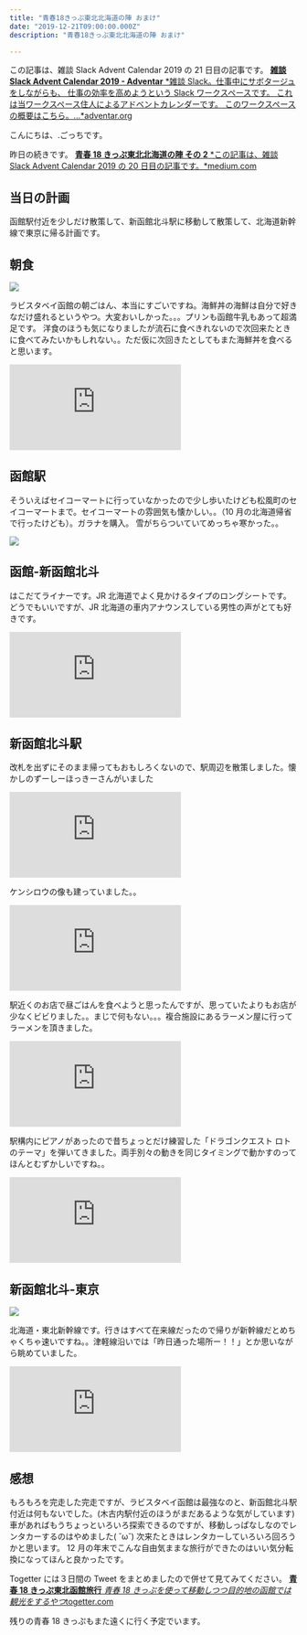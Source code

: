```yaml
---
title: "青春18きっぷ東北北海道の陣 おまけ"
date: "2019-12-21T09:00:00.000Z"
description: "青春18きっぷ東北北海道の陣 おまけ"

---
```


この記事は、雑談 Slack Advent Calendar 2019 の 21 日目の記事です。
[**雑談 Slack Advent Calendar 2019 - Adventar**
*雑談 Slack。仕事中にサボタージュをしながらも、 仕事の効率を高めようという Slack ワークスペースです。 これは当ワークスペース住人によるアドベントカレンダーです。 このワークスペースの概要はこちら。…*adventar.org](https://adventar.org/calendars/4684)

こんにちは、.ごっちです。

昨日の続きです。
[**青春 18 きっぷ東北北海道の陣 その 2**
*この記事は、雑談 Slack Advent Calendar 2019 の 20 日目の記事です。*medium.com](https://medium.com/@gggooottto/%E9%9D%92%E6%98%A518%E3%81%8D%E3%81%A3%E3%81%B7%E6%9D%B1%E5%8C%97%E5%8C%97%E6%B5%B7%E9%81%93%E3%81%AE%E9%99%A3-%E3%81%9D%E3%81%AE2-cabfbf2e1472)

## 当日の計画

函館駅付近を少しだけ散策して、新函館北斗駅に移動して散策して、北海道新幹線で東京に帰る計画です。

## 朝食

![](https://cdn-images-1.medium.com/max/2420/0*BGImfJtEXGh6Pqnd.jpg)

ラビスタベイ函館の朝ごはん、本当にすごいですね。海鮮丼の海鮮は自分で好きなだけ盛れるというやつ。大変おいしかった。。。プリンも函館牛乳もあって超満足です。
洋食のほうも気になりましたが流石に食べきれないので次回来たときに食べてみたいかもしれない。。ただ仮に次回きたとしてもまた海鮮丼を食べると思います。

<iframe src="https://medium.com/media/95da2d33cc1e4e45b8405c5c338bbc28" frameborder=0></iframe>

## 函館駅

そういえばセイコーマートに行っていなかったので少し歩いたけども松風町のセイコーマートまで。セイコーマートの雰囲気も懐かしい。。（10 月の北海道帰省で行ったけども）。ガラナを購入。
雪がちらついていてめっちゃ寒かった。。

![](https://cdn-images-1.medium.com/max/3600/0*-ffEsHgTstKrwnK5.jpg)

## 函館-新函館北斗

はこだてライナーです。JR 北海道でよく見かけるタイプのロングシートです。どうでもいいですが、JR 北海道の車内アナウンスしている男性の声がとても好きです。

<iframe src="https://medium.com/media/07d004918d80a59ffe338e9ee9edce69" frameborder=0></iframe>

## 新函館北斗駅

改札を出ずにそのまま帰ってもおもしろくないので、駅周辺を散策しました。懐かしのずーしーほっきーさんがいました

<iframe src="https://medium.com/media/364dd3f414b6dc0f9e97dc1bd4309dde" frameborder=0></iframe>

ケンシロウの像も建っていました。。

<iframe src="https://medium.com/media/50388c1bc95b0564ebb1b5e9b1077d2d" frameborder=0></iframe>

駅近くのお店で昼ごはんを食べようと思ったんですが、思っていたよりもお店が少なくビビりました。。まじで何もない。。。複合施設にあるラーメン屋に行ってラーメンを頂きました。

<iframe src="https://medium.com/media/237d765870a72213a5b8222725de8515" frameborder=0></iframe>

駅構内にピアノがあったので昔ちょっとだけ練習した「ドラゴンクエスト ロトのテーマ」を弾いてきました。両手別々の動きを同じタイミングで動かすのってほんとむずかしいですね。。

<iframe src="https://medium.com/media/084ce07142424d18d17b83a1ad6af4ef" frameborder=0></iframe>

## 新函館北斗-東京

![](https://cdn-images-1.medium.com/max/2420/0*yBUd0rtm3L5LHTY2.jpg)

北海道・東北新幹線です。行きはすべて在来線だったので帰りが新幹線だとめちゃくちゃ速いですね。。津軽線沿いでは「昨日通った場所ー！！」とか思いながら眺めていました。

<iframe src="https://medium.com/media/b990ae5e22cb0b97a8d3490e76c36665" frameborder=0></iframe>

## 感想

もろもろを完走した完走ですが、ラビスタベイ函館は最強なのと、新函館北斗駅付近は何もないでした。(木古内駅付近のほうがまだあるような気がしています)
車があればもうちょっといろいろ探索できるのですが、移動しっぱなしなのでレンタカーするのはやめました( ˘ω˘)
次来たときはレンタカーしていろいろ回ろうかと思います。
12 月の年末でこんな自由気ままな旅行ができたのはいい気分転換になってほんと良かったです。

Togetter には３日間の Tweet をまとめましたので併せて見てみてください。
[**青春 18 きっぷ東北函館旅行**
*青春 18 きっぷを使って移動しつつ目的地の函館では観光をするやつ*togetter.com](https://togetter.com/li/1444434)

残りの青春 18 きっぷもまた遠くに行く予定でいます。
